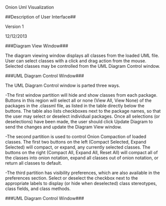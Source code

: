
Onion Uml Visualization

##Description of User Interface##

Version 1

12/12/2013

<Brandi Stillman>





###Diagram View Window###

The diagram viewing window displays all classes from the loaded UML file. User can select classes with a click and drag action from the mouse. Selected classes may be controlled from the UML Diagram Control window. 

###UML Diagram Control Window###

The UML Diagram Control window is parted three ways. 

-The first window partition will hide and show classes from each package. Buttons in this region will select all or none (View All, View None) of the packages in the .classml file, as listed in the table directly below the buttons. The table also lists checkboxes next to the package names, so that the user may select or deselect individual packages. Once all selections (or deselections) have been made, the user should click Update Diagram to send the changes and update the Diagram View window. 

-The second partition is used to control Onion Compaction of loaded classes. The first two buttons on the left (Compact Selected, Expand Selected) will compact, or expand, any currently selected classes. The buttons on the right (Compact All, Expand All, Reset All) will compact all of the classes into onion notation, expand all classes out of onion notation, or return all classes to default. 

-The third partition has visibility preferences, which are also available in the preferences section. Select or deselect the checkbox next to the appropriate labels to display (or hide when deselected) class stereotypes, class fields, and class methods. 

###UML Diagram Control Window###